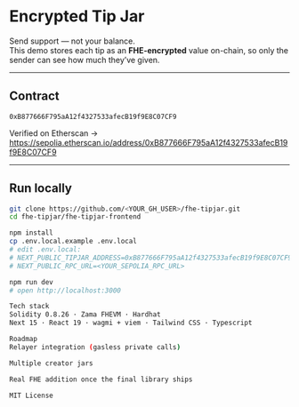 # Encrypted Tip Jar

Send support — not your balance.  
This demo stores each tip as an **FHE-encrypted** value on-chain, so only the sender can see how much they’ve given.

---

## Contract

`0xB877666F795aA12f4327533afecB19f9E8C07CF9`

Verified on Etherscan → <https://sepolia.etherscan.io/address/0xB877666F795aA12f4327533afecB19f9E8C07CF9>

---

## Run locally

```bash
git clone https://github.com/<YOUR_GH_USER>/fhe-tipjar.git
cd fhe-tipjar/fhe-tipjar-frontend

npm install
cp .env.local.example .env.local
# edit .env.local:
# NEXT_PUBLIC_TIPJAR_ADDRESS=0xB877666F795aA12f4327533afecB19f9E8C07CF9
# NEXT_PUBLIC_RPC_URL=<YOUR_SEPOLIA_RPC_URL>

npm run dev
# open http://localhost:3000

Tech stack
Solidity 0.8.26 · Zama FHEVM · Hardhat
Next 15 · React 19 · wagmi + viem · Tailwind CSS · Typescript

Roadmap
Relayer integration (gasless private calls)

Multiple creator jars

Real FHE addition once the final library ships

MIT License